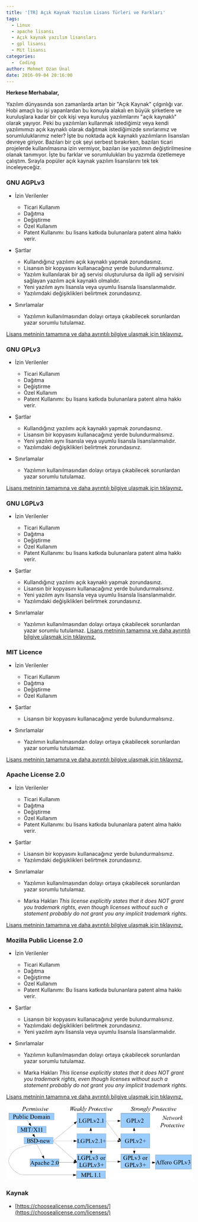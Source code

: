 ```yaml
---
title: '[TR] Açık Kaynak Yazılım Lisans Türleri ve Farkları'
tags:
  - Linux
  - apache lisansı
  - Açık kaynak yazılım lisansları
  - gpl lisansı
  - Mit lisansı
categories:
  -  Coding
author: Mehmet Ozan Ünal
date: 2016-09-04 20:16:00
---
```


**Herkese Merhabalar,**

Yazılım dünyasında son zamanlarda artan bir "Açık Kaynak" çılgınlığı var.
Hobi amaçlı bu işi yapanlardan bu konuyla alakalı en büyük şirketlere ve
kuruluşlara kadar bir çok kişi veya kuruluş yazılımlarını "açık kaynaklı" olarak
yayıyor. Peki bu yazılımları kullanmak istediğimiz veya kendi yazılımımızı açık
kaynaklı olarak dağıtmak istediğimizde sınırlarımız ve sorumluluklarımız neler?
İşte bu noktada açık kaynaklı yazılımların lisansları devreye giriyor. Bazıları
bir çok şeyi serbest bırakırken, bazıları ticari projelerde kullanılmasına izin
vermiyor, bazıları ise yazılımın değiştirilmesine olanak tanımıyor. İşte bu
farklar ve sorumlulukları bu yazımda özetlemeye çalıştım. Sırayla popüler açık
kaynak yazılım lisanslarını tek tek inceleyeceğiz.

### GNU AGPLv3

- İzin Verilenler
  - Ticari Kullanım
  - Dağıtma
  - Değiştirme
  - Özel Kullanım
  - Patent Kullanımı: bu lisans katkıda bulunanlara patent alma hakkı verir.

- Şartlar

  - Kullandığınız yazılımı açık kaynaklı yapmak zorundasınız.
  - Lisansın bir kopyasını kullanacağınız yerde bulundurmalısınız.
  - Yazılım kullanılarak bir ağ servisi oluşturulursa da ilgili ağ servisini
    sağlayan yazılım açık kaynaklı olmalıdır.
  - Yeni yazılım aynı lisansla veya uyumlu lisansla lisanslanmalıdır.
  - Yazılımdaki değişiklikleri belirtmek zorundasınız.

- Sınırlamalar

  - Yazılımın kullanılmasından dolayı ortaya çıkabilecek sorunlardan yazar
    sorumlu tutulamaz.

[Lisans metninin tamamına ve daha ayrıntılı bilgiye ulaşmak için tıklayınız.](https://choosealicense.com/licenses/agpl-3.0/)

### GNU GPLv3

- İzin Verilenler

  - Ticari Kullanım
  - Dağıtma
  - Değiştirme
  - Özel Kullanım
  - Patent Kullanımı: bu lisans katkıda bulunanlara patent alma hakkı verir.

- Şartlar

  - Kullandığınız yazılımı açık kaynaklı yapmak zorundasınız.
  - Lisansın bir kopyasını kullanacağınız yerde bulundurmalısınız.
  - Yeni yazılım aynı lisansla veya uyumlu lisansla lisanslanmalıdır.
  - Yazılımdaki değişiklikleri belirtmek zorundasınız.

- Sınırlamalar

  - Yazılımın kullanılmasından dolayı ortaya çıkabilecek sorunlardan yazar
    sorumlu tutulamaz.

[Lisans metninin tamamına ve daha ayrıntılı bilgiye ulaşmak için tıklayınız.](https://choosealicense.com/licenses/gpl-3.0/)

### GNU LGPLv3

- İzin Verilenler

  - Ticari Kullanım
  - Dağıtma
  - Değiştirme
  - Özel Kullanım
  - Patent Kullanımı: bu lisans katkıda bulunanlara patent alma hakkı verir.

- Şartlar

  - Kullandığınız yazılımı açık kaynaklı yapmak zorundasınız.
  - Lisansın bir kopyasını kullanacağınız yerde bulundurmalısınız.
  - Yeni yazılım aynı lisansla veya uyumlu lisansla lisanslanmalıdır.
  - Yazılımdaki değişiklikleri belirtmek zorundasınız.

- Sınırlamalar

  - Yazılımın kullanılmasından dolayı ortaya çıkabilecek sorunlardan yazar
    sorumlu tutulamaz.
[Lisans metninin tamamına ve daha ayrıntılı bilgiye ulaşmak için tıklayınız.](https://choosealicense.com/licenses/lgpl-3.0/)

### MIT Licence

- İzin Verilenler

  - Ticari Kullanım
  - Dağıtma
  - Değiştirme
  - Özel Kullanım

- Şartlar

  - Lisansın bir kopyasını kullanacağınız yerde bulundurmalısınız.

- Sınırlamalar

  - Yazılımın kullanılmasından dolayı ortaya çıkabilecek sorunlardan yazar
    sorumlu tutulamaz.

[Lisans metninin tamamına ve daha ayrıntılı bilgiye ulaşmak için tıklayınız.](https://choosealicense.com/licenses/mit/)

### Apache License 2.0

- İzin Verilenler

  - Ticari Kullanım
  - Dağıtma
  - Değiştirme
  - Özel Kullanım
  - Patent Kullanımı: bu lisans katkıda bulunanlara patent alma hakkı verir.

- Şartlar

  - Lisansın bir kopyasını kullanacağınız yerde bulundurmalısınız.
  - Yazılımdaki değişiklikleri belirtmek zorundasınız.

- Sınırlamalar

  - Yazılımın kullanılmasından dolayı ortaya çıkabilecek sorunlardan yazar
    sorumlu tutulamaz.

  - Marka Hakları _This license explicitly states that it does NOT grant you
    trademark rights, even though licenses without such a statement probably do
    not grant you any implicit trademark rights._

[Lisans metninin tamamına ve daha ayrıntılı bilgiye ulaşmak için tıklayınız.](https://choosealicense.com/licenses/apache-2.0/)

### Mozilla Public License 2.0

- İzin Verilenler

  - Ticari Kullanım
  - Dağıtma
  - Değiştirme
  - Özel Kullanım
  - Patent Kullanımı: Bu lisans katkıda bulunanlara patent alma hakkı verir.

- Şartlar

  - Lisansın bir kopyasını kullanacağınız yerde bulundurmalısınız.
  - Yazılımdaki değişiklikleri belirtmek zorundasınız.
  - Yeni yazılım aynı lisansla veya uyumlu lisansla lisanslanmalıdır.

- Sınırlamalar

  - Yazılımın kullanılmasından dolayı ortaya çıkabilecek sorunlardan yazar
    sorumlu tutulamaz.

  - Marka Hakları
    _This
    license explicitly states that it does NOT grant you trademark rights, even
    though licenses without such a statement probably do not grant you any
    implicit trademark
    rights._

[Lisans metninin tamamına ve daha ayrıntılı bilgiye ulaşmak için tıklayınız.](https://choosealicense.com/licenses/mpl-2.0/)

![](Floss-license-slide-image.png)

### Kaynak

- [https://choosealicense.com/licenses/](https://choosealicense.com/licenses/)
